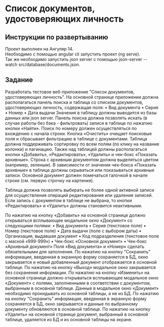 # Список документов, удостоверяющих личность

## Инструкции по развертыванию

Проект выполнен на Ангуляр 14.  
Необходимо с помощью angular cli запустить проект (ng serve).  
Так же необходимо запустить json server с помощью json-server --watch src/database/documents.json.

## Задание

Разработать тестовое веб-приложение
"Список документов, удостоверяющих личность".
На основной странице приложении должна располагаться панель поиска и таблица со списком документов, удостоверяющих личность, содержащая поля:
•	Вид документа
•	Серия
•	Номер
•	Дата выдачи
Значения в таблицу должны выводится из базы данных или json server.
Панель поиска должна позволять искать (в случае работы без бэка - фильтровать) записи в таблице по нажатию кнопки «Найти». Поиск по номеру должен осуществляться по вхождению с начала строки. Кнопка «Очистить» очищает поисковые поля и сбрасывает фильтрацию в таблице с документами.
Таблица должна поддерживать сортировку по всем полям (по клику на название колонки) и пагинацию.
Также над таблицей должны располагаться кнопки «Добавить», «Редактировать», «Удалить» и чек-бокс «Показать архивные». Строка с архивным документом должна выделяться цветом (например, зеленым). В зависимости от значения чек-бокса «Показать архивные» в таблице должны скрываться или показываться архивные записи. 
Основной документ должен помечаться галочкой в начале строке (см. первую строчку на картинке).

Таблица должна позволять выбирать не более одной активной записи для осуществления операций редактирования или удаления записей. Если запись с документом в таблице не выбрана, то кнопки «Редактировать» и «Удалить» должны становится неактивными.

По нажатию на кнопку «Добавить» на основной странице должно открываться всплывающее модальное окно «Документ» со следующими полями:
•	Вид документа
•	Серия (текстовое поле)
•	Номер (текстовое поле)
•	Дата выдачи (поле с выбором даты)
•	Организация, выдавшая документ
•	Код подразделения (текстовое поле с маской «999-999»)
•	Чек-бокс «Основной документ»
•	Чек-бокс «Архивный документ»
Поля «Вид документа» и «Номер» сделать обязательными для заполнения.
По нажатию на кнопку "Сохранить" информация, введенная в экранную форму сохраняется в БД, окно закрывается и новый добавленный документ отображается в основной таблице.
По нажатию на кнопку «Выход» модальное окно закрывается без сохранения информации.
По нажатию на кнопку «Изменить» на основной странице должно открываться всплывающее модальное окно «Документ» с полями, заполненными в соответствии с документом, выбранным в основной таблице. Данные в модальное окно «Документ» необходимо прокидывать из основной таблицы, а не из БД. По нажатию на кнопку "Сохранить" информация, введенная в экранную форму сохраняется в БД, окно закрывается и данные по выбранному документу обновляются в основной таблице.
По нажатию на кнопку «Удалить» на основной странице документ, выбранный в основной таблице, удаляется из БД и из основной таблицы на экране.
